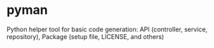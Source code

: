 # pyman
Python helper tool for basic code generation: API (controller, service, repository), Package (setup file, LICENSE, and others)
